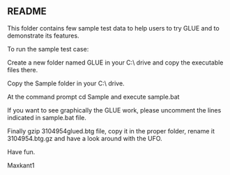 ## README ##

This folder contains few sample test data to help users to try GLUE and to demonstrate its features.

To run the sample test case:

Create a new folder named GLUE in your C:\ drive and copy the executable files there.

Copy the Sample folder in your C:\ drive.

At the command prompt cd Sample and execute sample.bat

If you want to see graphically the GLUE work, please uncomment the lines indicated in sample.bat file.

Finally gzip 3104954glued.btg file, copy it in the proper folder, rename it 3104954.btg.gz and have a look around with the UFO.

Have fun.

Maxkant1
